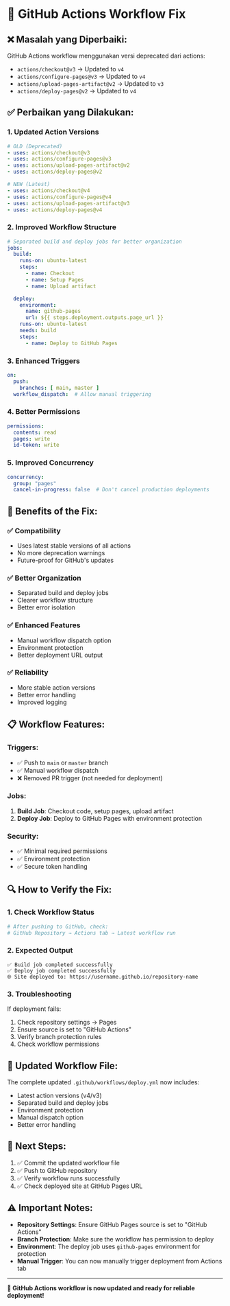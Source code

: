 # 🔧 GitHub Actions Workflow Fix

## ❌ **Masalah yang Diperbaiki:**

GitHub Actions workflow menggunakan versi deprecated dari actions:
- `actions/checkout@v3` → Updated to `v4`
- `actions/configure-pages@v3` → Updated to `v4`
- `actions/upload-pages-artifact@v2` → Updated to `v3`
- `actions/deploy-pages@v2` → Updated to `v4`

## ✅ **Perbaikan yang Dilakukan:**

### **1. Updated Action Versions**
```yaml
# OLD (Deprecated)
- uses: actions/checkout@v3
- uses: actions/configure-pages@v3
- uses: actions/upload-pages-artifact@v2
- uses: actions/deploy-pages@v2

# NEW (Latest)
- uses: actions/checkout@v4
- uses: actions/configure-pages@v4
- uses: actions/upload-pages-artifact@v3
- uses: actions/deploy-pages@v4
```

### **2. Improved Workflow Structure**
```yaml
# Separated build and deploy jobs for better organization
jobs:
  build:
    runs-on: ubuntu-latest
    steps:
      - name: Checkout
      - name: Setup Pages
      - name: Upload artifact

  deploy:
    environment:
      name: github-pages
      url: ${{ steps.deployment.outputs.page_url }}
    runs-on: ubuntu-latest
    needs: build
    steps:
      - name: Deploy to GitHub Pages
```

### **3. Enhanced Triggers**
```yaml
on:
  push:
    branches: [ main, master ]
  workflow_dispatch:  # Allow manual triggering
```

### **4. Better Permissions**
```yaml
permissions:
  contents: read
  pages: write
  id-token: write
```

### **5. Improved Concurrency**
```yaml
concurrency:
  group: "pages"
  cancel-in-progress: false  # Don't cancel production deployments
```

## 🚀 **Benefits of the Fix:**

### **✅ Compatibility**
- Uses latest stable versions of all actions
- No more deprecation warnings
- Future-proof for GitHub's updates

### **✅ Better Organization**
- Separated build and deploy jobs
- Clearer workflow structure
- Better error isolation

### **✅ Enhanced Features**
- Manual workflow dispatch option
- Environment protection
- Better deployment URL output

### **✅ Reliability**
- More stable action versions
- Better error handling
- Improved logging

## 📋 **Workflow Features:**

### **Triggers:**
- ✅ Push to `main` or `master` branch
- ✅ Manual workflow dispatch
- ❌ Removed PR trigger (not needed for deployment)

### **Jobs:**
1. **Build Job**: Checkout code, setup pages, upload artifact
2. **Deploy Job**: Deploy to GitHub Pages with environment protection

### **Security:**
- ✅ Minimal required permissions
- ✅ Environment protection
- ✅ Secure token handling

## 🔍 **How to Verify the Fix:**

### **1. Check Workflow Status**
```bash
# After pushing to GitHub, check:
# GitHub Repository → Actions tab → Latest workflow run
```

### **2. Expected Output**
```
✅ Build job completed successfully
✅ Deploy job completed successfully
🌐 Site deployed to: https://username.github.io/repository-name
```

### **3. Troubleshooting**
If deployment fails:
1. Check repository settings → Pages
2. Ensure source is set to "GitHub Actions"
3. Verify branch protection rules
4. Check workflow permissions

## 📝 **Updated Workflow File:**

The complete updated `.github/workflows/deploy.yml` now includes:
- Latest action versions (v4/v3)
- Separated build and deploy jobs
- Environment protection
- Manual dispatch option
- Better error handling

## 🎯 **Next Steps:**

1. ✅ Commit the updated workflow file
2. ✅ Push to GitHub repository
3. ✅ Verify workflow runs successfully
4. ✅ Check deployed site at GitHub Pages URL

## ⚠️ **Important Notes:**

- **Repository Settings**: Ensure GitHub Pages source is set to "GitHub Actions"
- **Branch Protection**: Make sure the workflow has permission to deploy
- **Environment**: The deploy job uses `github-pages` environment for protection
- **Manual Trigger**: You can now manually trigger deployment from Actions tab

---

**🎉 GitHub Actions workflow is now updated and ready for reliable deployment!**
